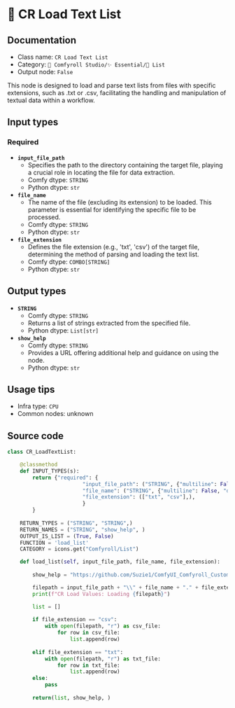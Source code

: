 # 📜 CR Load Text List
## Documentation
- Class name: `CR Load Text List`
- Category: `🧩 Comfyroll Studio/✨ Essential/📜 List`
- Output node: `False`

This node is designed to load and parse text lists from files with specific extensions, such as .txt or .csv, facilitating the handling and manipulation of textual data within a workflow.
## Input types
### Required
- **`input_file_path`**
    - Specifies the path to the directory containing the target file, playing a crucial role in locating the file for data extraction.
    - Comfy dtype: `STRING`
    - Python dtype: `str`
- **`file_name`**
    - The name of the file (excluding its extension) to be loaded. This parameter is essential for identifying the specific file to be processed.
    - Comfy dtype: `STRING`
    - Python dtype: `str`
- **`file_extension`**
    - Defines the file extension (e.g., 'txt', 'csv') of the target file, determining the method of parsing and loading the text list.
    - Comfy dtype: `COMBO[STRING]`
    - Python dtype: `str`
## Output types
- **`STRING`**
    - Comfy dtype: `STRING`
    - Returns a list of strings extracted from the specified file.
    - Python dtype: `List[str]`
- **`show_help`**
    - Comfy dtype: `STRING`
    - Provides a URL offering additional help and guidance on using the node.
    - Python dtype: `str`
## Usage tips
- Infra type: `CPU`
- Common nodes: unknown


## Source code
```python
class CR_LoadTextList:

    @classmethod
    def INPUT_TYPES(s):
        return {"required": {
                        "input_file_path": ("STRING", {"multiline": False, "default": ""}),
                        "file_name": ("STRING", {"multiline": False, "default": ""}),
                        "file_extension": (["txt", "csv"],),
                        }
        }
        
    RETURN_TYPES = ("STRING", "STRING",)
    RETURN_NAMES = ("STRING", "show_help", ) 
    OUTPUT_IS_LIST = (True, False)    
    FUNCTION = 'load_list'
    CATEGORY = icons.get("Comfyroll/List")

    def load_list(self, input_file_path, file_name, file_extension):
           
        show_help = "https://github.com/Suzie1/ComfyUI_Comfyroll_CustomNodes/wiki/List-Nodes#cr-load-value-list"      

        filepath = input_file_path + "\\" + file_name + "." + file_extension
        print(f"CR Load Values: Loading {filepath}")

        list = []
            
        if file_extension == "csv":
            with open(filepath, "r") as csv_file:
                for row in csv_file:
                    list.append(row)
                    
        elif file_extension == "txt":
            with open(filepath, "r") as txt_file:
                for row in txt_file:
                    list.append(row)
        else:
            pass
        
        return(list, show_help, )        

```

